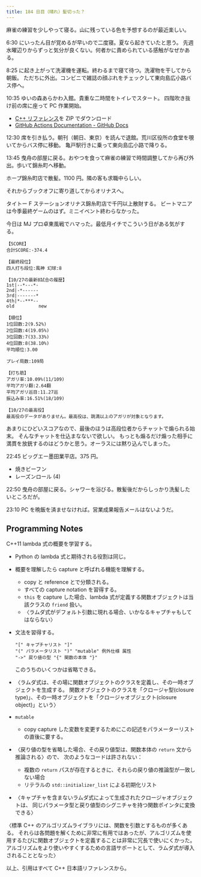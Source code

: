 ```yaml
---
title: 184 日目（晴れ）髪切った？
---
```


麻雀の練習を少しやって寝る。山に残っている色を予想するのが最近楽しい。

6:30 にいったん目が覚めるが早いので二度寝。夏なら起きていたと思う。
先週水曜辺りからずっと気分が良くない。何者かに責められている感触がなぜかある。

8:25 に起き上がって洗濯機を運転。終わるまで寝て待つ。洗濯物を干してから朝飯。
ただちに外出。コンビニで雑誌の顔ぶれをチェックして東向島広小路バス停へ。

10:35 ゆいの森あらかわ入館。貴重な二時間をトイレでスタート。
四階吹き抜け前の席に座って PC 作業開始。

* [C++ リファレンス](https://github.com/cpprefjp/site)を ZIP でダウンロード
* [GitHub Actions Documentation - GitHub Docs](https://docs.github.com/en/free-pro-team@latest/actions)

12:30 席を引き払う。朝刊（朝日、東京）を読んで退館。荒川区役所の食堂を覗いてからバス停に移動。
亀戸駅行きに乗って東向島広小路で降りる。

13:45 曳舟の部屋に戻る。おやつを食って麻雀の練習で時間調整してから再び外出。歩いて錦糸町へ移動。

ホープ錦糸町店で散髪。1100 円。隣の客も求職中らしい。

それからブックオフに寄り道してからオリナスへ。

タイトー F ステーションオリナス錦糸町店で千円以上散財する。
ビートマニアは今季最終ゲームのはず。ミニイベント終わらなかった。

今日は MJ プロ卓東風戦でハマった。最低月イチでこういう日がある気がする。

```text
【SCORE】
合計SCORE:-374.4

【最終段位】
四人打ち段位:風神 幻球:8

【10/27の最新8試合の履歴】
1st|--*---*-
2nd|-*------
3rd|-------*
4th|*--***--
old         new

【順位】
1位回数:2(9.52%)
2位回数:4(19.05%)
3位回数:7(33.33%)
4位回数:8(38.10%)
平均順位:3.00

プレイ局数:109局

【打ち筋】
アガリ率:10.09%(11/109)
平均アガリ翻:2.64翻
平均アガリ巡目:11.27巡
振込み率:16.51%(18/109)

【10/27の最高役】
最高役のデータがありません。最高役は、跳満以上のアガリが対象となります。
```

あまりにひどいスコアなので、最後のほうは高段位者からチャットで煽られる始末。
そんなチャットを仕込まなないで欲しい。
もっとも煽るだけ煽った相手に満貫を放銃するのはどうかと思う。オーラスには黙り込んでしまった。

22:45 ビッグエー墨田業平店。375 円。

* 焼きビーフン
* レーズンロール (4)

22:50 曳舟の部屋に戻る。シャワーを浴びる。散髪後だからしっかり洗髪したいところだが。

23:10 PC を晩飯を済ませなければ。営業成果報告メールはないようだ。

## Programming Notes

C++11 lambda 式の概要を学習する。

* Python の lambda 式と期待される役割は同じ。
* 概要を理解したら capture と呼ばれる機能を理解する。
  * copy と reference とで分類される。
  * すべての capture notation を習得する。
  * `this` を capture した場合、lambda 式が定義する関数オブジェクトは当該クラスの `friend` 扱い。
  * 〈ラムダ式がデフォルト引数に現れる場合、いかなるキャプチャもしてはならない〉
* 文法を習得する。

  ```text
  "[" キャプチャリスト "]"
  "(" パラメータリスト ")" "mutable" 例外仕様 属性
  "->" 戻り値の型 "{" 関数の本体 "}"
  ```

  このうちのいくつかは省略できる。

* 〈ラムダ式は、その場に関数オブジェクトのクラスを定義し、その一時オブジェクトを生成する。
  関数オブジェクトのクラスを「クロージャ型(closure type)」、その一時オブジェクトを「クロージャオブジェクト(closure object)」という〉
* `mutable`
  * copy capture した変数を変更するためにこの記述をパラメーターリストの直後に要する。
* 〈戻り値の型を省略した場合、その戻り値型は、関数本体の `return` 文から推論される〉ので、
  次のようなコードは許されない：
  * 複数の `return` パスが存在するときに、それらの戻り値の推論型が一致しない場合
  * リテラルの `std::initializer_list` による初期化リスト
* 〈キャプチャを含まないラムダ式によって生成されたクロージャオブジェクトは、
  同じパラメータ型と戻り値型のシグニチャを持つ関数ポインタに変換できる〉

〈標準 C++ のアルゴリズムライブラリには、関数を引数とするものが多くある。
それらは各問題を解くために非常に有用ではあったが、アルゴリズムを使用するたびに関数オブジェクトを定義することは非常に冗長で使いにくかった。
アルゴリズムをより使いやすくするための言語サポートとして、ラムダ式が導入されることとなった〉

以上、引用はすべて C++ 日本語リファレンスから。
